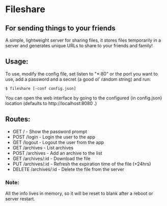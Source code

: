 # Fileshare
## For sending things to your friends

A simple, lightweight server for sharing files, it stores files
temporarily in a server and generates unique URLs to share to
your friends and family!

## Usage:

To use, modify the config file, set listen to "\*:80" or the
port you want to use, add a password and a secret (a good ol'
random string) and run:

	$ fileshare [-conf config.json]

You can open the web interface by going to the configured
(in config.json) location (defaults to http://localhost:8080 .)

## Routes:

* GET    /             - Show the password prompt
* POST   /login        - Login the user to the app
* GET    /logout       - Logout the user from the app
* GET    /archives     - List archives
* POST   /archives     - Add an archive to the list
* GET    /archives/:id - Download the file
* PUT    /archives/:id - Refresh the expiration time of the file (+24hrs)
* DELETE /archives/:id - Delete the file from the server

### Note:

All the info lives in memory, so it will be reset to blank
after a reboot or server restart.
